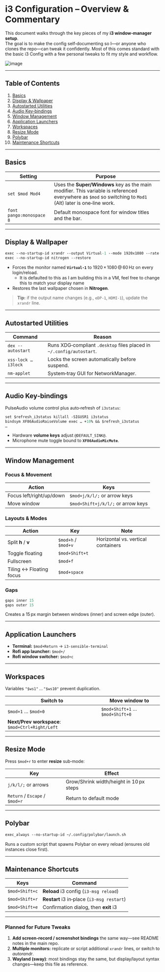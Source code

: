# i3 Configuration – Overview & Commentary

This document walks through the key pieces of my **i3 window‑manager setup**.  
The goal is to make the config self‑documenting so I—or anyone who clones the repo—can tweak it confidently. Most of this comes standard with the basic i3 Config with a few personal tweaks to fit my style and workflow.

![image](https://github.com/user-attachments/assets/4c447258-9b8e-409b-8c43-93d68e3cec30)

---

## Table of Contents

1. [Basics](#basics)
2. [Display & Wallpaper](#display--wallpaper)
3. [Autostarted Utilities](#autostarted-utilities)
4. [Audio Key‑bindings](#audio-key-bindings)
5. [Window Management](#window-management)
6. [Application Launchers](#application-launchers)
7. [Workspaces](#workspaces)
8. [Resize Mode](#resize-mode)
9. [Polybar](#polybar)
10. [Maintenance Shortcuts](#maintenance-shortcuts)

---

## Basics

| Setting                  | Purpose                                                                                                                                                    |
| ------------------------ | ---------------------------------------------------------------------------------------------------------------------------------------------------------- |
| `set $mod Mod4`          | Uses the **Super/Windows** key as the main modifier. This variable is referenced everywhere as `$mod` so switching to `Mod1` (Alt) later is one‑line work. |
| `font pango:monospace 8` | Default monospace font for window titles and the bar.                                                                                                      |

---

## Display & Wallpaper

```i3
exec --no-startup-id xrandr --output Virtual-1 --mode 1920x1080 --rate 60
exec --no-startup-id nitrogen --restore
````

* Forces the monitor named **`Virtual-1`** to 1920 × 1080 @ 60 Hz on every login/reload.
	* It is defaulted to this as I am building this in a VM, feel free to change this to match your display name
* Restores the last wallpaper chosen in **Nitrogen**.

> **Tip:** if the output name changes (e.g., `eDP-1`, `HDMI-1`), update the `xrandr` line.

---

## Autostarted Utilities

| Command             | Reason                                                               |
| ------------------- | -------------------------------------------------------------------- |
| `dex --autostart`   | Runs XDG‑compliant `.desktop` files placed in `~/.config/autostart`. |
| `xss-lock … i3lock` | Locks the screen automatically before suspend.                       |
| `nm-applet`         | System‑tray GUI for NetworkManager.                                  |

---

## Audio Key‑bindings

PulseAudio volume control plus auto‑refresh of `i3status`:

```i3
set $refresh_i3status killall -SIGUSR1 i3status
bindsym XF86AudioRaiseVolume exec … +10% && $refresh_i3status
…
```

* Hardware **volume keys** adjust `@DEFAULT_SINK@`.
* Microphone mute toggle bound to **`XF86AudioMicMute`**.

---

## Window Management

### Focus & Movement

| Action                   | Keys                               |
| ------------------------ | ---------------------------------- |
| Focus left/right/up/down | `$mod+j/k/l/;` or arrow keys       |
| Move window              | `$mod+Shift+j/k/l/;` or arrow keys |

### Layouts & Modes

| Action                  | Key                 | Note                               |
| ----------------------- | ------------------- | ---------------------------------- |
| Split **h** / **v**     | `$mod+h` / `$mod+v` | Horizontal vs. vertical containers |
| Toggle floating         | `$mod+Shift+t`      |                                    |
| Fullscreen              | `$mod+f`            |                                    |
| Tiling ↔ Floating focus | `$mod+space`        |                                    |

### Gaps

```i3
gaps inner 15
gaps outer 15
```

Creates a 15 px margin between windows (inner) and screen edge (outer).

---

## Application Launchers

* **Terminal:** `$mod+Return` → `i3-sensible-terminal`
* **Rofi app launcher:** `$mod+/`
* **Rofi window switcher:** `$mod+c`

---

## Workspaces

Variables `"$ws1"` … `"$ws10"` prevent duplication.

| Switch to                                       | Move window to                  |
| ----------------------------------------------- | ------------------------------- |
| `$mod+1` … `$mod+0`                             | `$mod+Shift+1` … `$mod+Shift+0` |
| **Next/Prev workspace**: `$mod+Ctrl+Right/Left` |                                 |

---

## Resize Mode

Press `$mod+r` to enter **resize** sub‑mode:

| Key                            | Effect                                  |
| ------------------------------ | --------------------------------------- |
| `j/k/l/;` or arrows            | Grow/Shrink width/height in 10 px steps |
| `Return` / `Escape` / `$mod+r` | Return to default mode                  |

---

## Polybar

```i3
exec_always --no-startup-id ~/.config/polybar/launch.sh
```

Runs a custom script that spawns Polybar on every reload (ensures old instances close first).

---

## Maintenance Shortcuts

| Keys           | Command                                    |
| -------------- | ------------------------------------------ |
| `$mod+Shift+c` | **Reload** i3 config (`i3-msg reload`)     |
| `$mod+Shift+r` | **Restart** i3 in‑place (`i3-msg restart`) |
| `$mod+Shift+e` | Confirmation dialog, then **exit** i3      |

---

### Planned for Future Tweaks

1. **Add screen‑record / screenshot bindings** the same way—see README notes in the main repo.
2. **Multiple monitors:** replicate or script additional `xrandr` lines, or switch to *autorandr*.
3. **Wayland (sway)**: most bindings stay the same, but display/layout syntax changes—keep this file as reference.

